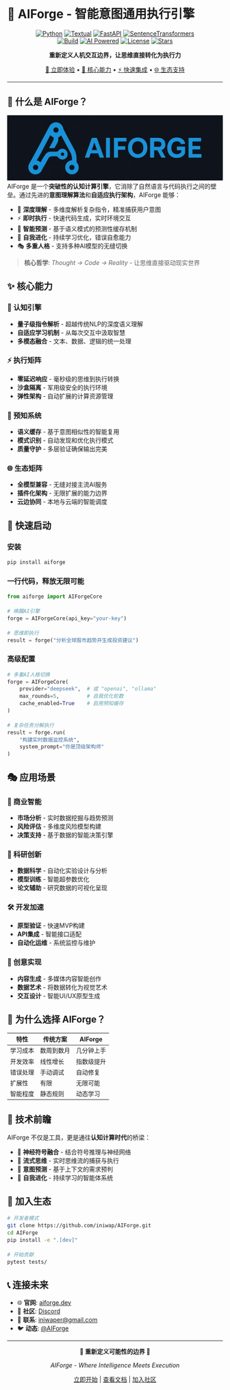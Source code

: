 # 🌟 AIForge - 智能意图通用执行引擎
  
<div align="center">  
  
[![Python](https://img.shields.io/badge/python-3.10%2B-blue.svg)](https://www.python.org/) [![Textual](https://img.shields.io/badge/Textual-4.0.0+%20-green)](https://textual.textualize.io/) [![FastAPI](https://img.shields.io/badge/FastAPI-0.116.1+%20-red)](https://fastapi.tiangolo.com/) [![SentenceTransformers](https://img.shields.io/badge/SentenceTransformers-5.0.0+%20-pink)](https://www.SBERT.net/)  
[![Build](https://img.shields.io/badge/build-passing-brightgreen)](https://github.com/iniwap/AIForge) [![AI Powered](https://img.shields.io/badge/AI-Powered-ff69b4.svg)](#) [![License](https://img.shields.io/badge/license-Apache%202.0-yellow)](./LICENSE) [![Stars](https://img.shields.io/github/stars/iniwap/AIForge?style=social)](https://github.com/iniwap/AIForge)
  
**重新定义人机交互边界，让思维直接转化为执行力**  
  
[🚀 立即体验](#快速启动) • [🧠 核心能力](#核心能力) • [⚡ 快速集成](#安装使用) • [🌐 生态支持](#生态系统)  
  
</div>  
  
---  
  
## 🎯 什么是 AIForge？  
![alt text](logo.jpg)  
AIForge 是一个**突破性的认知计算引擎**，它消除了自然语言与代码执行之间的壁垒。通过先进的**意图理解算法**和**自适应执行架构**，AIForge 能够：  
  
- 🧠 **深度理解** - 多维度解析复杂指令，精准捕获用户意图  
- ⚡ **即时执行** - 快速代码生成，实时环境交互  
- 🔮 **智能预测** - 基于语义模式的预测性缓存机制  
- 🌊 **自我进化** - 持续学习优化，错误自愈能力  
- 🎭 **多重人格** - 支持多种AI模型的无缝切换  
  
> **核心哲学**: *Thought → Code → Reality* - 让思维直接驱动现实世界  
  
## ✨ 核心能力  
  
### 🧬 认知引擎  
- **量子级指令解析** - 超越传统NLP的深度语义理解  
- **自适应学习机制** - 从每次交互中汲取智慧  
- **多模态融合** - 文本、数据、逻辑的统一处理  
  
### ⚡ 执行矩阵  
- **零延迟响应** - 毫秒级的思维到执行转换  
- **沙盒隔离** - 军用级安全的执行环境  
- **弹性架构** - 自动扩展的计算资源管理  
  
### 🔮 预知系统  
- **语义缓存** - 基于意图相似性的智能复用  
- **模式识别** - 自动发现和优化执行模式  
- **质量守护** - 多层验证确保输出完美  
  
### 🌐 生态矩阵  
- **全模型兼容** - 无缝对接主流AI服务  
- **插件化架构** - 无限扩展的能力边界  
- **云边协同** - 本地与云端的智能调度  
  
## 🚀 快速启动  
  
### 安装  
```bash  
pip install aiforge  
```  
  
### 一行代码，释放无限可能  
```python  
from aiforge import AIForgeCore  
  
# 唤醒AI引擎  
forge = AIForgeCore(api_key="your-key")  
  
# 思维即执行  
result = forge("分析全球股市趋势并生成投资建议")  
```  
  
### 高级配置  
```python  
# 多重AI人格切换  
forge = AIForgeCore(  
    provider="deepseek",  # 或 "openai", "ollama"  
    max_rounds=5,         # 自我优化轮数  
    cache_enabled=True    # 启用预知缓存  
)  
  
# 复杂任务分解执行   
result = forge.run(  
    "构建实时数据监控系统",  
    system_prompt="你是顶级架构师"  
)  
```  
  
## 🎭 应用场景  
  
### 💼 商业智能  
- **市场分析** - 实时数据挖掘与趋势预测  
- **风险评估** - 多维度风险模型构建  
- **决策支持** - 基于数据的智能决策引擎  
  
### 🔬 科研创新  
- **数据科学** - 自动化实验设计与分析  
- **模型训练** - 智能超参数优化  
- **论文辅助** - 研究数据的可视化呈现  
  
### 🛠️ 开发加速  
- **原型验证** - 快速MVP构建  
- **API集成** - 智能接口适配  
- **自动化运维** - 系统监控与维护  
  
### 🎨 创意实现  
- **内容生成** - 多媒体内容智能创作  
- **数据艺术** - 将数据转化为视觉艺术  
- **交互设计** - 智能UI/UX原型生成  
  
## 🌟 为什么选择 AIForge？  
  
| 特性 | 传统方案 | AIForge |  
|------|----------|---------|  
| 学习成本 | 数周到数月 | 几分钟上手 |  
| 开发效率 | 线性增长 | 指数级提升 |  
| 错误处理 | 手动调试 | 自动修复 |  
| 扩展性 | 有限 | 无限可能 |  
| 智能程度 | 静态规则 | 动态学习 |  
  
## 🔮 技术前瞻  
  
AIForge 不仅是工具，更是通往**认知计算时代**的桥梁：  
  
- 🧠 **神经符号融合** - 结合符号推理与神经网络  
- 🌊 **流式思维** - 实时思维流的捕获与执行  
- 🎯 **意图预测** - 基于上下文的需求预判  
- 🔄 **自我进化** - 持续学习的智能体系统  
  
## 🤝 加入生态  
  
```bash  
# 开发者模式  
git clone https://github.com/iniwap/AIForge.git  
cd AIForge  
pip install -e ".[dev]"  
  
# 开始贡献   
pytest tests/  
```  
  
## 📞 连接未来  
  
- 🌐 **官网**: [aiforge.dev](https://iniwap.github.io/AIForge)  
- 💬 **社区**: [Discord](https://discord.gg/ksPhVyWz)  
- 📧 **联系**: iniwaper@gmail.com 
- 🐦 **动态**: [@AIForge](https://twitter.com/iafun_tipixel)  
  
---  
  
<div align="center">  
  
**🌟 重新定义可能性的边界 🌟**  
  
*AIForge - Where Intelligence Meets Execution*  
  
[立即开始](https://github.com/iniwap/AIForge) | [查看文档](https://iniwap.github.io/AIForge) | [加入社区](https://discord.gg/ksPhVyWz)  
  
</div>